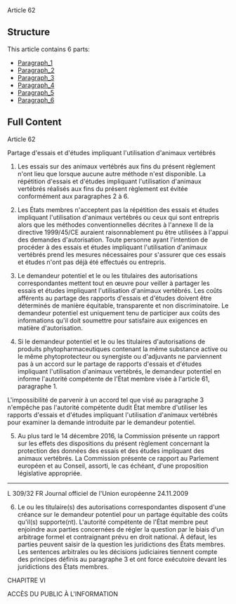 Article 62

## Structure

This article contains 6 parts:

- [Paragraph_1](./Paragraph_1.md)
- [Paragraph_2](./Paragraph_2.md)
- [Paragraph_3](./Paragraph_3.md)
- [Paragraph_4](./Paragraph_4.md)
- [Paragraph_5](./Paragraph_5.md)
- [Paragraph_6](./Paragraph_6.md)

## Full Content

Article 62

Partage d'essais et d'études impliquant l'utilisation d'animaux vertébrés

1. Les essais sur des animaux vertébrés aux fins du présent règlement n'ont lieu que lorsque aucune autre méthode n'est disponible. La répétition d'essais et d'études impliquant l'utilisation d'animaux vertébrés réalisés aux fins du présent règlement est évitée conformément aux paragraphes 2 à 6.

2. Les États membres n'acceptent pas la répétition des essais et études impliquant l'utilisation d'animaux vertébrés ou ceux qui sont entrepris alors que les méthodes conventionnelles décrites à l'annexe II de la directive 1999/45/CE auraient raisonnablement pu être utilisées à l'appui des demandes d'autorisation. Toute personne ayant l'intention de procéder à des essais et études impliquant l'utilisation d'animaux vertébrés prend les mesures nécessaires pour s'assurer que ces essais et études n'ont pas déjà été effectués ou entrepris.

3. Le demandeur potentiel et le ou les titulaires des autorisations correspondantes mettent tout en œuvre pour veiller à partager les essais et études impliquant l'utilisation d'animaux vertébrés. Les coûts afférents au partage des rapports d'essais et d'études doivent être déterminés de manière équitable, transparente et non discriminatoire. Le demandeur potentiel est uniquement tenu de participer aux coûts des informations qu'il doit soumettre pour satisfaire aux exigences en matière d'autorisation.

4. Si le demandeur potentiel et le ou les titulaires d'autorisations de produits phytopharmaceutiques contenant la même substance active ou le même phytoprotecteur ou synergiste ou d'adjuvants ne parviennent pas à un accord sur le partage de rapports d'essais et d'études impliquant l'utilisation d'animaux vertébrés, le demandeur potentiel en informe l'autorité compétente de l'État membre visée à l'article 61, paragraphe 1.

L'impossibilité de parvenir à un accord tel que visé au paragraphe 3 n'empêche pas l'autorité compétente dudit État membre d'utiliser les rapports d'essais et d'études impliquant l'utilisation d'animaux vertébrés pour examiner la demande introduite par le demandeur potentiel.

5. Au plus tard le 14 décembre 2016, la Commission présente un rapport sur les effets des dispositions du présent règlement concernant la protection des données des essais et des études impliquant des animaux vertébrés. La Commission présente ce rapport au Parlement européen et au Conseil, assorti, le cas échéant, d'une proposition législative appropriée.
---


L 309/32            FR                         Journal officiel de l'Union européenne                                24.11.2009

6.    Le ou  les titulaire(s) des autorisations correspondantes disposent d'une créance sur le demandeur potentiel pour un partage  équitable des  coûts  qu'il(s) supporte(nt). L'autorité compétente de l'État membre peut enjoindre aux parties concernées de régler la question par le biais d'un arbitrage formel et contraignant  prévu  en droit national. À  défaut, les parties peuvent saisir de la question les juridictions des États membres. Les  sentences arbitrales ou les décisions judiciaires tiennent compte   des principes définis au paragraphe 3   et ont force exécutoire devant les juridictions des États membres.

CHAPITRE VI

ACCÈS DU PUBLIC À L'INFORMATION